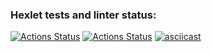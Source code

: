 ### Hexlet tests and linter status:
[![Actions Status](https://github.com/yesdim/frontend-project-46/actions/workflows/hexlet-check.yml/badge.svg)](https://github.com/yesdim/frontend-project-46/actions)
[![Actions Status](https://github.com/yesdim/frontend-project-46/actions/workflows/main.yml/badge.svg)](https://github.com/yesdim/frontend-project-46/actions)
[![asciicast](https://asciinema.org/a/dE43xUqrnHMA3JwQxyOh8FVwJ.svg)](https://asciinema.org/a/dE43xUqrnHMA3JwQxyOh8FVwJ)
